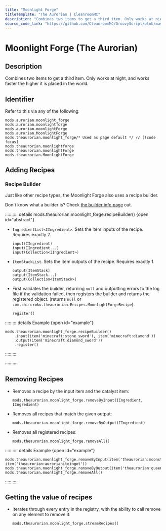 ```yaml
---
title: "Moonlight Forge"
titleTemplate: "The Aurorian | CleanroomMC"
description: "Combines two items to get a third item. Only works at night, and works faster the higher it is placed in the world."
source_code_link: "https://github.com/CleanroomMC/GroovyScript/blob/master/src/main/java/com/cleanroommc/groovyscript/compat/mods/theaurorian/MoonlightForge.java"
---
```


# Moonlight Forge (The Aurorian)

## Description

Combines two items to get a third item. Only works at night, and works faster the higher it is placed in the world.

## Identifier

Refer to this via any of the following:

```groovy:no-line-numbers {5}
mods.aurorian.moonlight_forge
mods.aurorian.moonlightforge
mods.aurorian.moonlightForge
mods.aurorian.MoonlightForge
mods.theaurorian.moonlight_forge/* Used as page default */ // [!code focus]
mods.theaurorian.moonlightforge
mods.theaurorian.moonlightForge
mods.theaurorian.MoonlightForge
```


## Adding Recipes

### Recipe Builder

Just like other recipe types, the Moonlight Forge also uses a recipe builder.

Don't know what a builder is? Check [the builder info page](../../getting_started/builder.md) out.

:::::::::: details mods.theaurorian.moonlight_forge.recipeBuilder() {open id="abstract"}
- `IngredientList<IIngredient>`. Sets the item inputs of the recipe. Requires exactly 2.

    ```groovy:no-line-numbers
    input(IIngredient)
    input(IIngredient...)
    input(Collection<IIngredient>)
    ```

- `ItemStackList`. Sets the item outputs of the recipe. Requires exactly 1.

    ```groovy:no-line-numbers
    output(ItemStack)
    output(ItemStack...)
    output(Collection<ItemStack>)
    ```

- First validates the builder, returning `null` and outputting errors to the log file if the validation failed, then registers the builder and returns the registered object. (returns `null` or `com.shiroroku.theaurorian.Recipes.MoonlightForgeRecipe`).

    ```groovy:no-line-numbers
    register()
    ```

::::::::: details Example {open id="example"}
```groovy:no-line-numbers
mods.theaurorian.moonlight_forge.recipeBuilder()
    .input(item('minecraft:stone_sword'), item('minecraft:diamond'))
    .output(item('minecraft:diamond_sword'))
    .register()
```

:::::::::

::::::::::

## Removing Recipes

- Removes a recipe by the input item and the catalyst item:

    ```groovy:no-line-numbers
    mods.theaurorian.moonlight_forge.removeByInput(IIngredient, IIngredient)
    ```

- Removes all recipes that match the given output:

    ```groovy:no-line-numbers
    mods.theaurorian.moonlight_forge.removeByOutput(IIngredient)
    ```

- Removes all registered recipes:

    ```groovy:no-line-numbers
    mods.theaurorian.moonlight_forge.removeAll()
    ```

:::::::::: details Example {open id="example"}
```groovy:no-line-numbers
mods.theaurorian.moonlight_forge.removeByInput(item('theaurorian:moonstonesword'), item('theaurorian:aurorianiteingot'))
mods.theaurorian.moonlight_forge.removeByOutput(item('theaurorian:queenschipper'))
mods.theaurorian.moonlight_forge.removeAll()
```

::::::::::

## Getting the value of recipes

- Iterates through every entry in the registry, with the ability to call remove on any element to remove it:

    ```groovy:no-line-numbers
    mods.theaurorian.moonlight_forge.streamRecipes()
    ```
